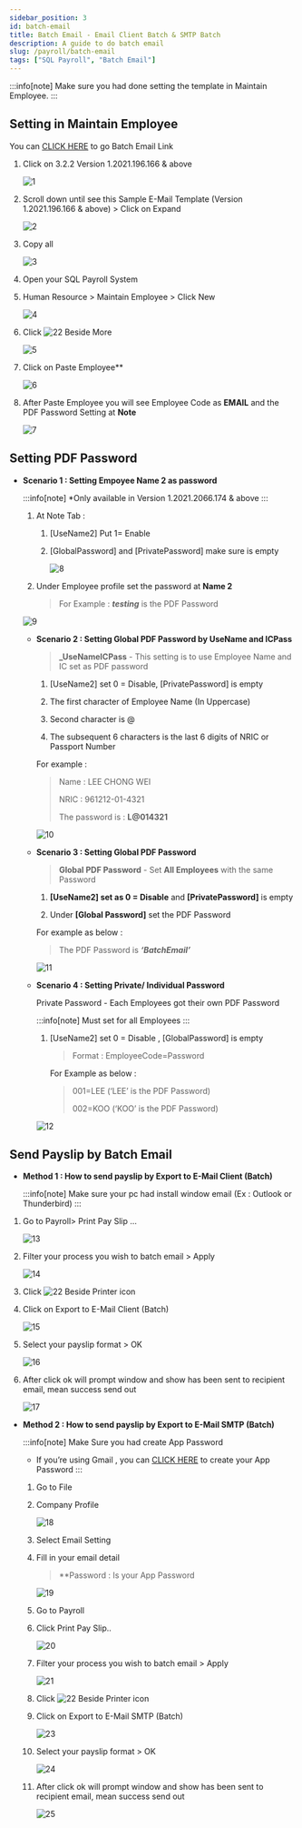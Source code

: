 ```yaml
---
sidebar_position: 3
id: batch-email
title: Batch Email - Email Client Batch & SMTP Batch
description: A guide to do batch email
slug: /payroll/batch-email
tags: ["SQL Payroll", "Batch Email"]
---
```


:::info[note]
Make sure you had done setting the template in Maintain Employee.
:::

## Setting in Maintain Employee

You can [CLICK HERE](https://wiki.sql.com.my/wiki/Fast_Report_-_E-Mail_Client_(Batch)_%26_E-Mail_(Native)#Version_1.2021.196.166_.26_above) to go Batch Email Link

1. Click on 3.2.2 Version 1.2021.196.166 & above

    ![1](/img/payroll/batch-email/1.png)

2. Scroll down until see this Sample E-Mail Template (Version 1.2021.196.166 & above) > Click on Expand

    ![2](/img/payroll/batch-email/2.png)

3. Copy all

    ![3](/img/payroll/batch-email/3.png)

4. Open your SQL Payroll System

5. Human Resource > Maintain Employee > Click New

    ![4](/img/payroll/batch-email/4.png)

6. Click ![22](/img/payroll/batch-email/22.png) Beside More

    ![5](/img/payroll/batch-email/5.png)

7. Click on Paste Employee**

    ![6](/img/payroll/batch-email/6.png)

8. After Paste Employee you will see Employee Code as **EMAIL** and the PDF Password Setting at **Note**

    ![7](/img/payroll/batch-email/7.png)

## Setting PDF Password

- **Scenario 1 : Setting Empoyee Name 2 as password**

    :::info[note]
    *Only available in Version 1.2021.2066.174 & above
    :::

  1. At Note Tab :

     1. [UseName2] Put 1= Enable

     2. [GlobalPassword] and [PrivatePassword] make sure is empty

        ![8](/img/payroll/batch-email/8.png)

  2. Under Employee profile set the password at **Name 2**

        >For Example : ***testing*** is the PDF Password

    ![9](/img/payroll/batch-email/9.png)

  - **Scenario 2 :  Setting Global PDF Password by UseName and ICPass**

    >**_UseNameICPass** - This setting is to use Employee Name and IC set as PDF password

    1. [UseName2] set 0 = Disable, [PrivatePassword] is empty

    2. The first character of Employee Name (In Uppercase)

    3. Second character is @

    4. The subsequent 6 characters is the last 6 digits of NRIC or Passport Number

    For example :
    >Name : LEE CHONG WEI
    >
    >NRIC : 961212-01-4321
    >
    >The password is : **L@014321**

    ![10](/img/payroll/batch-email/10.png)

  - **Scenario 3 : Setting Global PDF Password**

    >**Global PDF Password** - Set **All Employees** with the same Password

    1. **[UseName2] set as 0 = Disable** and **[PrivatePassword]** is empty

    2. Under **[Global Password]** set the PDF Password

    For example as below :
    >The PDF Password is ***‘BatchEmail’***

    ![11](/img/payroll/batch-email/11.png)

  - **Scenario 4 : Setting Private/ Individual Password**

    Private Password - Each Employees got their own PDF Password

    :::info[note]
    Must set for all Employees
    :::

    1. [UseName2] set 0 = Disable , [GlobalPassword] is empty

        >Format : EmployeeCode=Password

        For Example as below :
        >001=LEE (‘LEE’ is the PDF Password)
        >
        >002=KOO (‘KOO’ is the PDF Password)

    ![12](/img/payroll/batch-email/12.png)

## Send Payslip by Batch Email

- **Method 1 : How to send payslip by Export to E-Mail Client (Batch)**

    :::info[note]
    Make sure your pc had install window email (Ex : Outlook or Thunderbird)
    :::

1. Go to Payroll> Print Pay Slip ...

    ![13](/img/payroll/batch-email/13.png)

2. Filter your process you wish to batch email > Apply

    ![14](/img/payroll/batch-email/14.png)

3. Click ![22](/img/payroll/batch-email/22.png) Beside Printer icon

4. Click on Export to E-Mail Client (Batch)

    ![15](/img/payroll/batch-email/15.png)

5. Select your payslip format > OK

    ![16](/img/payroll/batch-email/16.png)

6. After click ok will prompt window and show has been sent to recipient email, mean success send out

    ![17](/img/payroll/batch-email/17.png)

- **Method 2 : How to send payslip by Export to E-Mail SMTP (Batch)**

    :::info[note]
    Make Sure you had create App Password
    - If you’re using Gmail , you can [CLICK HERE](https://support.google.com/accounts/answer/185833?hl=en) to create your App Password
    :::

  1. Go to File

  2. Company Profile

        ![18](/img/payroll/batch-email/18.png)

  3. Select Email Setting

  4. Fill in your email detail
        >**Password : Is your App Password

        ![19](/img/payroll/batch-email/19.png)

  5. Go to Payroll

  6. Click Print Pay Slip..

        ![20](/img/payroll/batch-email/20.png)

  7. Filter your process you wish to batch email > Apply

        ![21](/img/payroll/batch-email/21.png)

  8. Click ![22](/img/payroll/batch-email/22.png) Beside Printer icon

  9. Click on Export to E-Mail SMTP (Batch)

        ![23](/img/payroll/batch-email/23.png)

  10. Select your payslip format > OK

        ![24](/img/payroll/batch-email/24.png)

  11. After click ok will prompt window and show has been sent to recipient email, mean success send out

        ![25](/img/payroll/batch-email/25.png)
